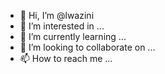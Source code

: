- 👋 Hi, I’m @lwazini
- 👀 I’m interested in ...
- 🌱 I’m currently learning ...
- 💞️ I’m looking to collaborate on ...
- 📫 How to reach me ...

<!---
lwazini/lwazini is a ✨ special ✨ repository because its `README.md` (this file) appears on your GitHub profile.
You can click the Preview link to take a look at your changes.
--->
